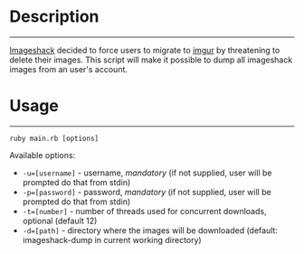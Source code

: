 # Description
- - -
[Imageshack](http://www.imageshack.us) decided to force users to migrate to [imgur](http://imgur.com) by threatening to delete their images. This script will make it possible to dump all imageshack images from an user's account.

# Usage
- - -
`ruby main.rb [options]`

Available options:
+ `-u=[username]` - username, *mandatory* (if not supplied, user will be prompted do that from stdin)
+ `-p=[password]` - password, *mandatory* (if not supplied, user will be prompted do that from stdin)
+ `-t=[number]` - number of threads used for concurrent downloads, optional (default 12)
+ `-d=[path]` - directory where the images will be downloaded (default: imageshack-dump in current working directory)
